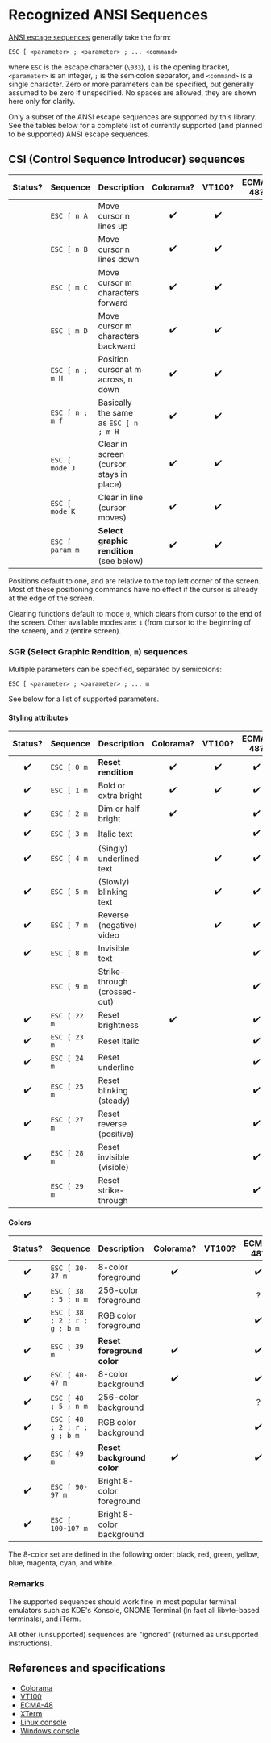 # Recognized ANSI Sequences

[ANSI escape sequences](https://en.wikipedia.org/wiki/ANSI_escape_code)
generally take the form:

    ESC [ <parameter> ; <parameter> ; ... <command>

where `ESC` is the escape character (`\033`), `[` is the opening bracket,
`<parameter>` is an integer, `;` is the semicolon separator, and `<command>` is
a single character. Zero or more parameters can be specified, but generally
assumed to be zero if unspecified. No spaces are allowed, they are shown here
only for clarity.

Only a subset of the ANSI escape sequences are supported by this library. See
the tables below for a complete list of currently supported (and planned to be
supported) ANSI escape sequences.

## CSI (Control Sequence Introducer) sequences

| Status? | Sequence        | Description                              | Colorama? | VT100? | ECMA-48? | XTerm? | Linux? | Windows? |
| :-----: | :-------------- | :--------------------------------------- | :-------: | :----: | :------: | :----: | :----: | :------: |
|         | `ESC [ n A`     | Move cursor n lines up                   |    ✔️     |   ✔️   |
|         | `ESC [ n B`     | Move cursor n lines down                 |    ✔️     |   ✔️   |
|         | `ESC [ m C`     | Move cursor m characters forward         |    ✔️     |   ✔️   |
|         | `ESC [ m D`     | Move cursor m characters backward        |    ✔️     |   ✔️   |
|         | `ESC [ n ; m H` | Position cursor at m across, n down      |    ✔️     |   ✔️   |
|         | `ESC [ n ; m f` | Basically the same as `ESC [ n ; m H`    |    ✔️     |   ✔️   |
|         | `ESC [ mode J`  | Clear in screen (cursor stays in place)  |    ✔️     |   ✔️   |
|         | `ESC [ mode K`  | Clear in line (cursor moves)             |    ✔️     |   ✔️   |
|         | `ESC [ param m` | **Select graphic rendition** (see below) |    ✔️     |   ✔️   |

Positions default to one, and are relative to the top left corner of the screen.
Most of these positioning commands have no effect if the cursor is already at
the edge of the screen.

Clearing functions default to mode `0`, which clears from cursor to the end of
the screen. Other available modes are: `1` (from cursor to the beginning of the
screen), and `2` (entire screen).

### SGR (Select Graphic Rendition, `m`) sequences

Multiple parameters can be specified, separated by semicolons:

    ESC [ <parameter> ; <parameter> ; ... m

See below for a list of supported parameters.

#### Styling attributes

| Status? | Sequence     | Description                  | Colorama? | VT100? | ECMA-48? | XTerm? | Linux? | Windows? |
| :-----: | :----------- | :--------------------------- | :-------: | :----: | :------: | :----: | :----: | :------: |
|   ✔️    | `ESC [ 0 m`  | **Reset rendition**          |    ✔️     |   ✔️   |    ✔️    |   ✔️   |   ✔️   |    ✔️    |
|   ✔️    | `ESC [ 1 m`  | Bold or extra bright         |    ✔️     |   ✔️   |    ✔️    |   ✔️   |   ✔️   |    ✔️    |
|   ✔️    | `ESC [ 2 m`  | Dim or half bright           |    ✔️     |        |    ✔️    |   ✔️   |   ✔️   |          |
|   ✔️    | `ESC [ 3 m`  | Italic text                  |           |        |    ✔️    |   ✔️   |        |          |
|   ✔️    | `ESC [ 4 m`  | (Singly) underlined text     |           |   ✔️   |    ✔️    |   ✔️   |   ✔️   |    ✔️    |
|   ✔️    | `ESC [ 5 m`  | (Slowly) blinking text       |           |   ✔️   |    ✔️    |   ✔️   |   ✔️   |          |
|   ✔️    | `ESC [ 7 m`  | Reverse (negative) video     |           |   ✔️   |    ✔️    |   ✔️   |   ✔️   |    ✔️    |
|   ✔️    | `ESC [ 8 m`  | Invisible text               |           |        |    ✔️    |   ✔️   |        |          |
|         | `ESC [ 9 m`  | Strike-through (crossed-out) |           |        |    ✔️    |   ✔️   |        |          |
|   ✔️    | `ESC [ 22 m` | Reset brightness             |    ✔️     |        |    ✔️    |   ✔️   |   ✔️   |    ✔️    |
|   ✔️    | `ESC [ 23 m` | Reset italic                 |           |        |    ✔️    |   ✔️   |        |          |
|   ✔️    | `ESC [ 24 m` | Reset underline              |           |        |    ✔️    |   ✔️   |   ✔️   |    ✔️    |
|   ✔️    | `ESC [ 25 m` | Reset blinking (steady)      |           |        |    ✔️    |   ✔️   |   ✔️   |          |
|   ✔️    | `ESC [ 27 m` | Reset reverse (positive)     |           |        |    ✔️    |   ✔️   |   ✔️   |    ✔️    |
|   ✔️    | `ESC [ 28 m` | Reset invisible (visible)    |           |        |    ✔️    |   ✔️   |        |          |
|         | `ESC [ 29 m` | Reset strike-through         |           |        |    ✔️    |   ✔️   |        |          |

#### Colors

| Status? | Sequence                     | Description                | Colorama? | VT100? | ECMA-48? | XTerm? | Linux? | Windows? |
| :-----: | :--------------------------- | :------------------------- | :-------: | :----: | :------: | :----: | :----: | :------: |
|   ✔️    | `ESC [ 30-37 m`              | 8-color foreground         |    ✔️     |        |    ✔️    |   ✔️   |   ✔️   |    ?     |
|   ✔️    | `ESC [ 38 ; 5 ; n m`         | 256-color foreground       |           |        |    ?     |   ✔️   |   ✔️   |
|   ✔️    | `ESC [ 38 ; 2 ; r ; g ; b m` | RGB color foreground       |           |        |    ✔️    |   ✔️   |   ✔️   |    ?     |
|   ✔️    | `ESC [ 39 m`                 | **Reset foreground color** |    ✔️     |        |    ✔️    |   ✔️   |   ✔️   |
|   ✔️    | `ESC [ 40-47 m`              | 8-color background         |    ✔️     |        |    ✔️    |   ✔️   |   ✔️   |    ?     |
|   ✔️    | `ESC [ 48 ; 5 ; n m`         | 256-color background       |           |        |    ?     |   ✔️   |   ✔️   |
|   ✔️    | `ESC [ 48 ; 2 ; r ; g ; b m` | RGB color background       |           |        |    ✔️    |   ✔️   |   ✔️   |    ?     |
|   ✔️    | `ESC [ 49 m`                 | **Reset background color** |    ✔️     |        |    ✔️    |   ✔️   |   ✔️   |
|   ✔️    | `ESC [ 90-97 m`              | Bright 8-color foreground  |           |        |          |   ✔️   |   ✔️   |
|   ✔️    | `ESC [ 100-107 m`            | Bright 8-color background  |           |        |          |   ✔️   |   ✔️   |

The 8-color set are defined in the following order: black, red, green, yellow,
blue, magenta, cyan, and white.

### Remarks

The supported sequences should work fine in most popular terminal emulators such
as KDE's Konsole, GNOME Terminal (in fact all libvte-based terminals), and
iTerm.

All other (unsupported) sequences are "ignored" (returned as unsupported
instructions).

## References and specifications

-   [Colorama](https://github.com/tartley/colorama#recognised-ansi-sequences)
-   [VT100](https://vt100.net/docs/vt100-ug/chapter3.html)
-   [ECMA-48](https://www.ecma-international.org/publications-and-standards/standards/ecma-48/)
-   [XTerm](https://invisible-island.net/xterm/ctlseqs/ctlseqs.html)
-   [Linux console](https://man7.org/linux/man-pages/man4/console_codes.4.html)
-   [Windows console](https://docs.microsoft.com/en-us/windows/console/console-virtual-terminal-sequences)
